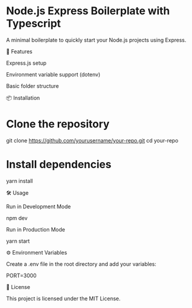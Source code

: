 # Node.js Express Boilerplate with Typescript

A minimal boilerplate to quickly start your Node.js projects using Express.

🚀 Features

Express.js setup

Environment variable support (dotenv)

Basic folder structure


📦 Installation

# Clone the repository
git clone https://github.com/yourusername/your-repo.git
cd your-repo

# Install dependencies
yarn install

🛠 Usage

Run in Development Mode

npm dev

Run in Production Mode

yarn start

⚙️ Environment Variables

Create a .env file in the root directory and add your variables:

PORT=3000

📜 License

This project is licensed under the MIT License.